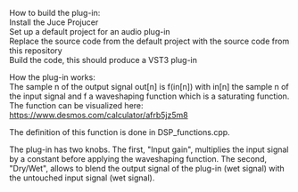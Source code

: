 How to build the plug-in:  
Install the Juce Projucer  
Set up a default project for an audio plug-in  
Replace the source code from the default project with the source code from this repository  
Build the code, this should produce a VST3 plug-in  


How the plug-in works:  
The sample n of the output signal out[n] is f(in[n]) with in[n] the sample n of the input signal and f a waveshaping function which is a saturating function. The function can be visualized here: https://www.desmos.com/calculator/afrb5jz5m8  

The definition of this function is done in DSP_functions.cpp.  

The plug-in has two knobs. The first, "Input gain", multiplies the input signal by a constant before applying the waveshaping function. The second, "Dry/Wet", allows to blend the output signal of the plug-in (wet signal) with the untouched input signal (wet signal).  



